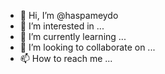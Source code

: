 - 👋 Hi, I’m @haspameydo
- 👀 I’m interested in ...
- 🌱 I’m currently learning ...
- 💞️ I’m looking to collaborate on ...
- 📫 How to reach me ...

<!---
haspameydo/haspameydo is a ✨ special ✨ repository because its `README.md` (this file) appears on your GitHub profile.
You can click the Preview link to take a look at your changes.
--->
